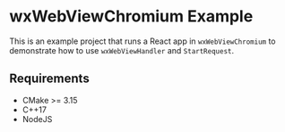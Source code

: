 # wxWebViewChromium Example

This is an example project that runs a React app in `wxWebViewChromium` 
to demonstrate how to use `wxWebViewHandler` and `StartRequest`.

## Requirements

+ CMake >= 3.15
+ C++17
+ NodeJS